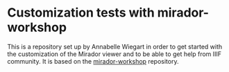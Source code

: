 # Customization tests with mirador-workshop

This is a repository set up by Annabelle Wiegart in order to get started with the customization of the Mirador viewer and to be able to get help from IIIF community. It is based on the [mirador-workshop](https://github.com/ProjectMirador/mirador-workshop) repository.